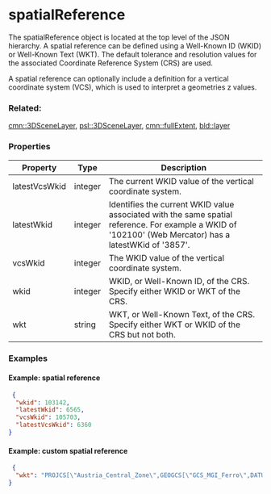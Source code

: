 # spatialReference

The spatialReference object is located at the top level of the JSON hierarchy.  A spatial reference can be defined using a Well-Known ID (WKID) or Well-Known Text (WKT). The default tolerance and resolution values for the associated Coordinate Reference System (CRS) are used.

A spatial reference can optionally include a definition for a vertical coordinate system (VCS), which is used to interpret a geometries z values.

### Related:

[cmn::3DSceneLayer](3DSceneLayer.cmn.md), [psl::3DSceneLayer](3DSceneLayer.psl.md), [cmn::fullExtent](fullExtent.cmn.md), [bld::layer](layer.bld.md)
### Properties

| Property | Type | Description |
| --- | --- | --- |
| latestVcsWkid | integer | The current WKID value of the vertical coordinate system. |
| latestWkid | integer | Identifies the current WKID value associated with the same spatial reference. For example a WKID of '102100' (Web Mercator) has a latestWKid of '3857'. |
| vcsWkid | integer | The WKID value of the vertical coordinate system. |
| wkid | integer | WKID, or Well-Known ID, of the CRS. Specify either WKID or WKT of the CRS. |
| wkt | string | WKT, or Well-Known Text, of the CRS. Specify either WKT or WKID of the CRS but not both. |

### Examples 

#### Example: spatial reference 

```json
 {
  "wkid": 103142,
  "latestWkid": 6565,
  "vcsWkid": 105703,
  "latestVcsWkid": 6360
} 
```

#### Example: custom spatial reference 

```json
 {
  "wkt": "PROJCS[\"Austria_Central_Zone\",GEOGCS[\"GCS_MGI_Ferro\",DATUM[\"D_MGI\",SPHEROID[\"Bessel_1841\",6377397.155,299.1528128]],PRIMEM[\"Ferro\",-17.66666666666667],UNIT[\"Degree\",0.0174532925199433]],PROJECTION[\"Transverse_Mercator\"],PARAMETER[\"False_Easting\",0.0],PARAMETER[\"False_Northing\",-5000000.0],PARAMETER[\"Central_Meridian\",13.33333333333333],PARAMETER[\"Scale_Factor\",1.0],PARAMETER[\"Latitude_Of_Origin\",0.0],UNIT[\"Meter\",1.0]]"
} 
```

